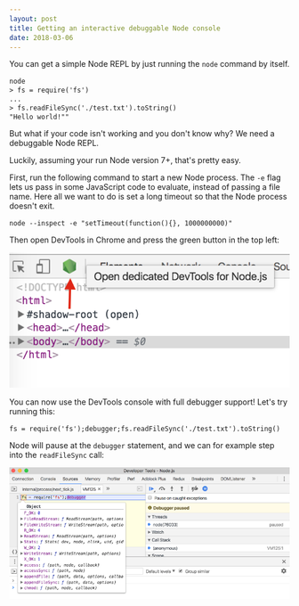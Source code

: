 ```yaml
---
layout: post
title: Getting an interactive debuggable Node console
date: 2018-03-06
---
```


You can get a simple Node REPL by just running the `node` command by itself.

```
node
> fs = require('fs')
...
> fs.readFileSync('./test.txt').toString()
"Hello world!""
```

But what if your code isn't working and you don't know why? We need a debuggable Node REPL.

Luckily, assuming your run Node version 7+, that's pretty easy.

First, run the following command to start a new Node process. The `-e` flag lets us pass in some
JavaScript code to evaluate, instead of passing a file name. Here all we want to do
is set a long timeout so that the Node process doesn't exit.

```
node --inspect -e "setTimeout(function(){}, 1000000000)"
```

Then open DevTools in Chrome and press the green button in the top left:

![](/img/blog/debuggable-node-console/devtools-button.png)

You can now use the DevTools console with full debugger support! Let's try running this:

```
fs = require('fs');debugger;fs.readFileSync('./test.txt').toString()
```

Node will pause at the `debugger` statement, and we can for example step into the `readFileSync` call:

![](/img/blog/debuggable-node-console/debugging.png)
